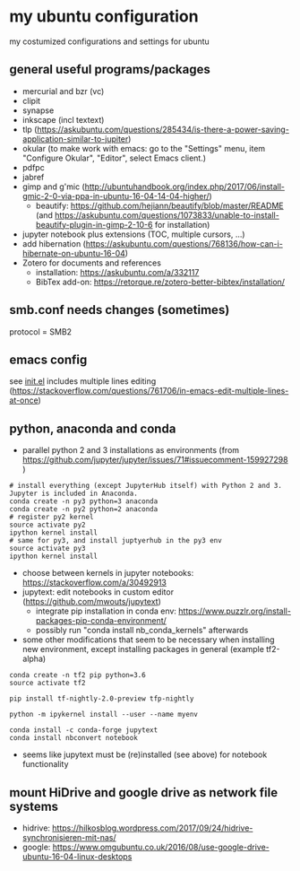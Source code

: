 # my ubuntu configuration
my costumized configurations and settings for ubuntu

## general useful programs/packages
- mercurial and bzr (vc)
- clipit
- synapse
- inkscape (incl textext)
- tlp (https://askubuntu.com/questions/285434/is-there-a-power-saving-application-similar-to-jupiter)
- okular (to make work with emacs: go to the "Settings" menu, item "Configure Okular", "Editor", select Emacs client.)
- pdfpc
- jabref
- gimp and g'mic (http://ubuntuhandbook.org/index.php/2017/06/install-gmic-2-0-via-ppa-in-ubuntu-16-04-14-04-higher/)
  - beautify: https://github.com/hejiann/beautify/blob/master/README (and https://askubuntu.com/questions/1073833/unable-to-install-beautify-plugin-in-gimp-2-10-6 for installation)
- jupyter notebook plus extensions (TOC, multiple cursors, ...)
- add hibernation (https://askubuntu.com/questions/768136/how-can-i-hibernate-on-ubuntu-16-04)
- Zotero for documents and references
  - installation: https://askubuntu.com/a/332117
  - BibTex add-on: https://retorque.re/zotero-better-bibtex/installation/

## smb.conf needs changes (sometimes)
protocol = SMB2


## emacs config
see [init.el](https://github.com/t8ch/my-ubuntu/edit/master/init.el)
includes multiple lines editing (https://stackoverflow.com/questions/761706/in-emacs-edit-multiple-lines-at-once)

## python, anaconda and conda
- parallel python 2 and 3 installations as environments (from https://github.com/jupyter/jupyter/issues/71#issuecomment-159927298 )
```
# install everything (except JupyterHub itself) with Python 2 and 3. Jupyter is included in Anaconda.
conda create -n py3 python=3 anaconda
conda create -n py2 python=2 anaconda
# register py2 kernel
source activate py2
ipython kernel install
# same for py3, and install juptyerhub in the py3 env
source activate py3
ipython kernel install
```
- choose between kernels in jupyter notebooks: https://stackoverflow.com/a/30492913
- jupytext: edit notebooks in custom editor (https://github.com/mwouts/jupytext)
  - integrate pip installation in conda env: https://www.puzzlr.org/install-packages-pip-conda-environment/
  - possibly run "conda install nb_conda_kernels" afterwards
- some other modifications that seem to be necessary when installing new environment, except installing packages in general (example tf2-alpha)
```
conda create -n tf2 pip python=3.6
source activate tf2

pip install tf-nightly-2.0-preview tfp-nightly

python -m ipykernel install --user --name myenv

conda install -c conda-forge jupytext
conda install nbconvert notebook
```
  - seems like jupytext must be (re)installed (see above) for notebook functionality

## mount HiDrive and google drive as network file systems
- hidrive: https://hilkosblog.wordpress.com/2017/09/24/hidrive-synchronisieren-mit-nas/
- google: https://www.omgubuntu.co.uk/2016/08/use-google-drive-ubuntu-16-04-linux-desktops
